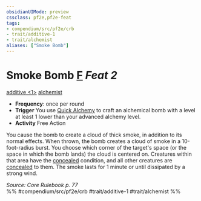 ```yaml
---
obsidianUIMode: preview
cssclass: pf2e,pf2e-feat
tags:
- compendium/src/pf2e/crb
- trait/additive-1
- trait/alchemist
aliases: ["Smoke Bomb"]
---
```

# Smoke Bomb  [F](../../rules/core-rulebook/chapter-9-playing-the-game.md#Actions "Free Action") *Feat 2*  
[additive <1>](../../rules/traits/additive.md)  [alchemist](../../rules/traits/alchemist.md)  

- **Frequency**: once per round
- **Trigger** You use [Quick Alchemy](../../rules/actions/quick-alchemy.md) to craft an alchemical bomb with a level at least 1 lower than your advanced alchemy level.
- **Activity** Free Action

You cause the bomb to create a cloud of thick smoke, in addition to its normal effects. When thrown, the bomb creates a cloud of smoke in a 10-foot-radius burst. You choose which corner of the target's space (or the space in which the bomb lands) the cloud is centered on. Creatures within that area have the [concealed](../../rules/conditions.md#Concealed) condition, and all other creatures are [concealed](../../rules/conditions.md#Concealed) to them. The smoke lasts for 1 minute or until dissipated by a strong wind.

*Source: Core Rulebook p. 77*  
%% #compendium/src/pf2e/crb #trait/additive-1 #trait/alchemist %%